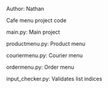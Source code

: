 Author: Nathan

Cafe menu project code

main.py: Main project

productmenu.py: Product menu

couriermenu.py: Courier menu

ordermenu.py: Order menu

input_checker.py: Validates list indices